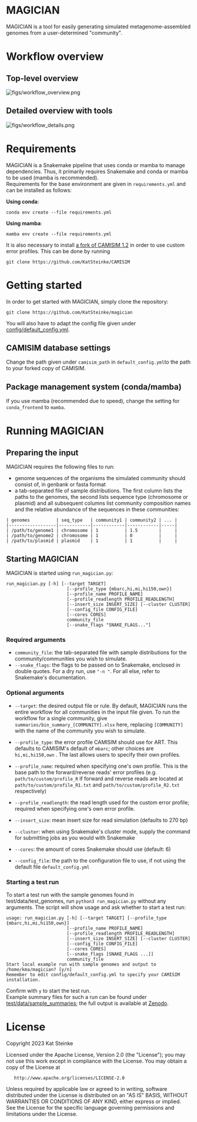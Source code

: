 # MAGICIAN
MAGICIAN is a tool for easily generating simulated metagenome-assembled genomes from a user-determined "community".
# Workflow overview
## Top-level overview
![figs/workflow_overview.png](figs/workflow_overview.png)
## Detailed overview with tools
![figs/workflow_details.png](figs/workflow_details.png)
# Requirements
MAGICIAN is a Snakemake pipeline that uses conda or mamba to manage dependencies.
Thus, it primarily requires Snakemake and conda or mamba to be used (mamba is recommended). \
Requirements for the base environment are given in `requirements.yml` and can be installed as follows:

**Using conda**:
```commandline
conda env create --file requirements.yml
```

**Using mamba**:
```commandline
mamba env create --file requirements.yml
```

It is also necessary to install [a fork of CAMISIM 1.2](https://github.com/KatSteinke/CAMISIM)
in order to use custom error profiles. This can be done by running
```commandline
git clone https://github.com/KatSteinke/CAMISIM
```
# Getting started
In order to get started with MAGICIAN, simply clone the repository:
```commandline
git clone https://github.com/KatSteinke/magician
```

You will also have to adapt the config file given under [config/default_config.yml](config/default_config.yml). 
## CAMISIM database settings
Change the path given under `camisim_path` in `default_config.yml`to the path to your forked copy of CAMISIM.
## Package management system (conda/mamba)
If you use mamba (recommended due to speed), change the setting for `conda_frontend` to `mamba`. 
# Running MAGICIAN
## Preparing the input 
MAGICIAN requires the following files to run:
* genome sequences of the organisms the simulated community should consist of, in genbank or fasta format
* a tab-separated file of sample distributions.
The first column lists the paths to the genomes, the second lists sequence type 
(chromosome or plasmid) and all subsequent columns list community composition names and the relative abundance of the 
sequences in these communities:
```
| genomes          | seq_type   | community1 | community2 | ... |
|------------------|------------|------------|------------|-----|
| /path/to/genome1 | chromosome | 1          | 1.5        |     |
| /path/to/genome2 | chromosome | 1          | 0          |     |
| /path/to/plasmid | plasmid    | 1          | 1          |     |
  ```
## Starting MAGICIAN
MAGICIAN is started using `run_magician.py`:
```
run_magician.py [-h] [--target TARGET]
                       [--profile_type {mbarc,hi,mi,hi150,own}]
                       [--profile_name PROFILE_NAME]
                       [--profile_readlength PROFILE_READLENGTH]
                       [--insert_size INSERT_SIZE] [--cluster CLUSTER]
                       [--config_file CONFIG_FILE]
                       [--cores CORES]
                       community_file
                       [--snake_flags "SNAKE_FLAGS..."]

```
### Required arguments

* `community_file`: the tab-separated file with sample distributions for the community/communities you wish to simulate. 
* `--snake_flags`: the flags to be passed on to Snakemake, enclosed in double quotes. For a dry run, use `"-n "`.
 For all else, refer to Snakemake's documentation.
### Optional arguments
* `--target`: the desired output file or rule. By default, MAGICIAN runs the entire workflow for all communities in the
input file given. To run the workflow for a single
community, give `summaries/bin_summary_[COMMUNITY].xlsx` here, replacing `[COMMUNITY]` with the name of the community
you wish to simulate. 
* `--profile_type`: the error profile CAMISIM should use for ART. This defaults to CAMISIM's default of `mbarc`; other choices
are `hi,mi,hi150,own` . The last allows users to specify their own profiles.
* `--profile_name`: required when specifying one's own profile. This is the base path to the forward/reverse reads' 
error profiles (e.g. `path/to/custom/profile_R` if  forward and reverse reads are located at 
`path/to/custom/profile_R1.txt` and `path/to/custom/profile_R2.txt` respectively)
* `--profile_readlength`: the read length used for the custom error profile; required when specifying one's own 
error profile.
* `--insert_size`: mean insert size for read simulation (defaults to 270 bp)
* `--cluster`: when using Snakemake's cluster mode, supply the command for submitting jobs as you would with Snakemake
* `--cores`: the amount of cores Snakemake should use (default: 6)

* `--config_file`: the path to the configuration file to use, if not using the default file 
`default_config.yml`

### Starting a test run
To start a test run with the sample genomes found in test/data/test_genomes, run `python3 run_magician.py` without any arguments. The script will show usage and ask whether to start a test run:
```
usage: run_magician.py [-h] [--target TARGET] [--profile_type {mbarc,hi,mi,hi150,own}]
                       [--profile_name PROFILE_NAME]
                       [--profile_readlength PROFILE_READLENGTH]
                       [--insert_size INSERT_SIZE] [--cluster CLUSTER]
                       [--config_file CONFIG_FILE]
                       [--cores CORES]
                       [--snake_flags [SNAKE_FLAGS ...]]
                       community_file
Start local example run with sample genomes and output to /home/kma/magician? [y/n]
Remember to edit config/default_config.yml to specify your CAMISIM installation.
```
Confirm with `y` to start the test run. \
Example summary files for such a run can be found under [test/data/sample_summaries](test/data/sample_summaries); the full output is available at [Zenodo](https://doi.org/10.5281/zenodo.10081882).
# License
Copyright 2023 Kat Steinke

   Licensed under the Apache License, Version 2.0 (the "License");
   you may not use this work except in compliance with the License.
   You may obtain a copy of the License at

       http://www.apache.org/licenses/LICENSE-2.0

   Unless required by applicable law or agreed to in writing, software
   distributed under the License is distributed on an "AS IS" BASIS,
   WITHOUT WARRANTIES OR CONDITIONS OF ANY KIND, either express or implied.
   See the License for the specific language governing permissions and
   limitations under the License.
